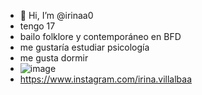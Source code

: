 - 👋 Hi, I’m @irinaa0
- tengo 17
- bailo folklore y contemporáneo en BFD
- me gustaría estudiar psicología
- me gusta dormir
- ![image](https://elnenearg.vtexassets.com/arquivos/ids/160031-800-auto?v=637968766182070000&width=800&height=auto&aspect=true)
- https://www.instagram.com/irina.villalbaa
